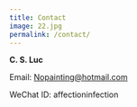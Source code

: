 ```yaml
---
title: Contact
image: 22.jpg
permalink: /contact/
---
```


**C. S. Luc**

Email: Nopainting@hotmail.com

WeChat ID: affectioninfection


